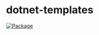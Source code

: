 # dotnet-templates
[![Package](https://github.com/dkross/dotnet-templates/actions/workflows/package.yml/badge.svg)](https://github.com/dkross/dotnet-templates/actions/workflows/package.yml)
